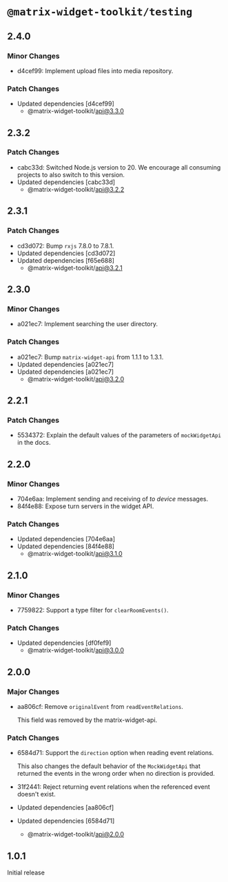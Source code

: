 # `@matrix-widget-toolkit/testing`

## 2.4.0

### Minor Changes

- d4cef99: Implement upload files into media repository.

### Patch Changes

- Updated dependencies [d4cef99]
  - @matrix-widget-toolkit/api@3.3.0

## 2.3.2

### Patch Changes

- cabc33d: Switched Node.js version to 20. We encourage all consuming projects to also switch to this version.
- Updated dependencies [cabc33d]
  - @matrix-widget-toolkit/api@3.2.2

## 2.3.1

### Patch Changes

- cd3d072: Bump `rxjs` 7.8.0 to 7.8.1.
- Updated dependencies [cd3d072]
- Updated dependencies [f65e688]
  - @matrix-widget-toolkit/api@3.2.1

## 2.3.0

### Minor Changes

- a021ec7: Implement searching the user directory.

### Patch Changes

- a021ec7: Bump `matrix-widget-api` from 1.1.1 to 1.3.1.
- Updated dependencies [a021ec7]
- Updated dependencies [a021ec7]
  - @matrix-widget-toolkit/api@3.2.0

## 2.2.1

### Patch Changes

- 5534372: Explain the default values of the parameters of `mockWidgetApi` in the docs.

## 2.2.0

### Minor Changes

- 704e6aa: Implement sending and receiving of _to device_ messages.
- 84f4e88: Expose turn servers in the widget API.

### Patch Changes

- Updated dependencies [704e6aa]
- Updated dependencies [84f4e88]
  - @matrix-widget-toolkit/api@3.1.0

## 2.1.0

### Minor Changes

- 7759822: Support a type filter for `clearRoomEvents()`.

### Patch Changes

- Updated dependencies [df0fef9]
  - @matrix-widget-toolkit/api@3.0.0

## 2.0.0

### Major Changes

- aa806cf: Remove `originalEvent` from `readEventRelations`.

  This field was removed by the matrix-widget-api.

### Patch Changes

- 6584d71: Support the `direction` option when reading event relations.

  This also changes the default behavior of the `MockWidgetApi` that returned the events in the wrong order when no direction is provided.

- 31f2441: Reject returning event relations when the referenced event doesn't exist.
- Updated dependencies [aa806cf]
- Updated dependencies [6584d71]
  - @matrix-widget-toolkit/api@2.0.0

## 1.0.1

Initial release
